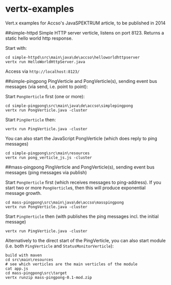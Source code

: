 vertx-examples
==============

Vert.x examples for Accso's JavaSPEKTRUM article, to be published in 2014

##simple-httpd
Simple HTTP server verticle, listens on port 8123. Returns a static hello world http response.

Start with:
```
cd simple-httpd\src\main\java\de\accso\helloworldhttpserver
vertx run HelloWorldHttpServer.java
```

Access via `http://localhost:8123/`

##simple-pingpong
PingVerticle and PongVerticle(s), sending event bus messages (via send, i.e. point to point):

Start `PongVerticle` first (one or more):
```
cd simple-pingpong\src\main\java\de\accso\simplepingpong
vertx run PongVerticle.java -cluster
```

Start `PingVerticle` then:
```
vertx run PingVerticle.java -cluster
```
   
You can also start the JavaScript PongVerticle (which does reply to ping messages)
```
cd simple-pingpong\src\main\resources
vertx run pong_verticle_js.js -cluster
```
   
##mass-pingpong
PingVerticle and PongVerticle(s), sending event bus messages (ping messages via publish)

Start `PongVerticle` first (which receives messages to ping-address). If you start two or more `PongVerticle`s, then this will produce exponential message growth.
```
cd mass-pingpong\src\main\java\de\accso\masspingpong
vertx run PongVerticle.java -cluster
```

Start `PingVerticle` then (with publishes the ping messages incl. the initial message)
```
vertx run PingVerticle.java -cluster
```

Alternatively to the direct start of the PingVerticle, you can also start module (i.e. both `PingVerticle` and `StatusMonitorVerticle`):
```
build with maven
cd src\main\resources
# see which verticles are the main verticles of the module
cat app.js
cd mass-pingpong\src\target
vertx runzip mass-pingpong-0.1-mod.zip
```
 